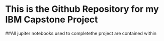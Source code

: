 # This is the Github Repository for my IBM Capstone Project

##All jupiter notebooks used to completethe project are contained within

